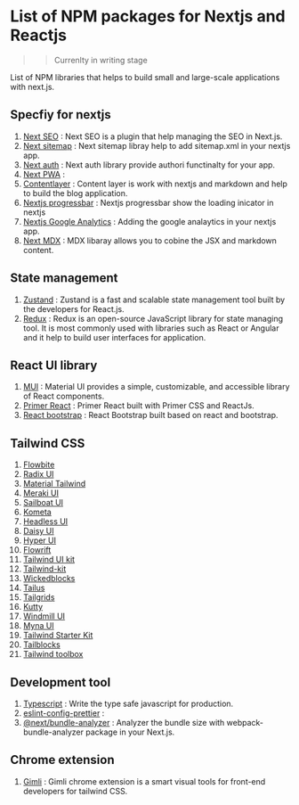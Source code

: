 # List of NPM packages for Nextjs and Reactjs

>>  Currenlty in writing stage


List of NPM libraries that helps to build small and large-scale applications with next.js.


##  Specfiy for nextjs

1.  [Next SEO](https://www.npmjs.com/package/next-seo) : Next SEO is a plugin that help managing the SEO in Next.js.
2.  [Next sitemap](https://www.npmjs.com/package/next-sitemap) : Next sitemap libray help to add sitemap.xml in your nextjs app.
3.  [Next auth](https://www.npmjs.com/package/next-auth) : Next auth library provide authori functinalty for your app.
4.  [Next PWA](https://www.npmjs.com/package/next-pwa) : 
5.  [Contentlayer](https://www.npmjs.com/package/contentlayer) : Content layer is work with nextjs and markdown and help to build the blog application.
6.  [Nextjs progressbar](https://www.npmjs.com/package/nextjs-progressbar) : Nextjs progressbar show the loading inicator in nextjs
7.  [Nextjs Google Analytics](https://www.npmjs.com/package/nextjs-google-analytics) : Adding the google analaytics in your nextjs app.
8.  [Next MDX](https://www.npmjs.com/package/@next/mdx) : MDX libaray allows you to cobine the JSX and markdown content.

## State management

1.  [Zustand](https://github.com/pmndrs/zustand) : Zustand is a fast and scalable state management tool built by the developers for React.js.
2.  [Redux](https://redux.js.org/) : Redux is an open-source JavaScript library for state managing tool. It is most commonly used with libraries such as React or Angular and it help to build user interfaces for application.


## React UI library

1.  [MUI](https://mui.com/) : Material UI provides a simple, customizable, and accessible library of React components. 
2.  [Primer React](https://primer.style/react/) : Primer React built with Primer CSS and ReactJs. 
3.  [React bootstrap](https://react-bootstrap.github.io/) : React Bootstrap built based on react and bootstrap.

## Tailwind CSS

1.  [Flowbite](https://flowbite.com/)
2.  [Radix UI](https://www.radix-ui.com/)
3.  [Material Tailwind](https://www.material-tailwind.com/)
4.  [Meraki UI](https://merakiui.com/)
5.  [Sailboat UI](https://sailboatui.com/)
6.  [Kometa](https://kitwind.io/products/kometa/)
7.  [Headless UI](https://headlessui.com/)
8.  [Daisy UI](https://daisyui.com/)
9.  [Hyper UI](https://www.hyperui.dev/)
10. [Flowrift](https://flowrift.com/c/banner)
11. [Tailwind UI kit](https://tailwinduikit.com/)
12. [Tailwind-kit](https://www.tailwind-kit.com/)
13. [Wickedblocks](https://wickedblocks.dev/)
14. [Tailus](https://tailus.io/)
15. [Tailgrids](https://tailgrids.com/)
16. [Kutty](https://kutty.netlify.app/)
17. [Windmill UI](https://windmillui.com/)
18. [Myna UI](https://mynaui.com/)
19. [Tailwind Starter Kit](https://www.creative-tim.com/learning-lab/tailwind-starter-kit/presentation)
20. [Tailblocks](https://tailblocks.cc/)
21. [Tailwind toolbox](https://www.tailwindtoolbox.com/)

## Development tool
1. [Typescript](https://www.typescriptlang.org/) : Write the type safe javascript for production.  
2. [eslint-config-prettier](https://github.com/prettier/eslint-config-prettier) : 
3. [@next/bundle-analyzer](https://www.npmjs.com/package/@next/bundle-analyzer) : Analyzer the bundle size with webpack-bundle-analyzer package in your Next.js.



## Chrome extension
1. [Gimli](https://gimli.app/) : Gimli chrome extension is a smart visual tools for front-end developers for tailwind CSS.